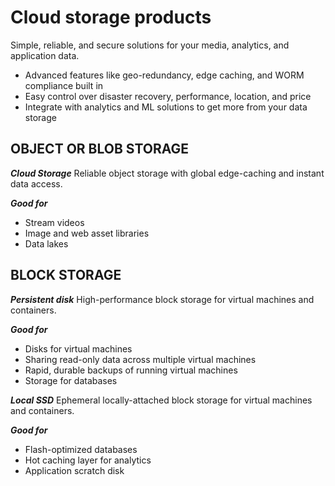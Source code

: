 # Cloud storage products

Simple, reliable, and secure solutions for your media, analytics, and application data.

- Advanced features like geo-redundancy, edge caching, and WORM compliance built in
- Easy control over disaster recovery, performance, location, and price
- Integrate with analytics and ML solutions to get more from your data storage


## OBJECT OR BLOB STORAGE

***Cloud Storage***
Reliable object storage with global edge-caching and instant data access.

***Good for***
- Stream videos
- Image and web asset libraries
- Data lakes


## BLOCK STORAGE

***Persistent disk***
High-performance block storage for virtual machines and containers.

***Good for***
- Disks for virtual machines
- Sharing read-only data across multiple virtual machines
- Rapid, durable backups of running virtual machines
- Storage for databases

***Local SSD***
Ephemeral locally-attached block storage for virtual machines and containers.

***Good for***
- Flash-optimized databases
- Hot caching layer for analytics
- Application scratch disk


